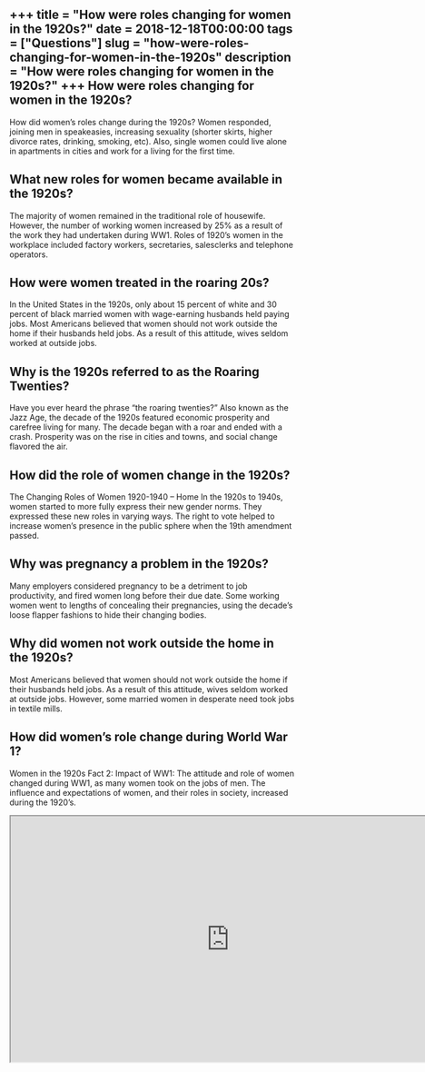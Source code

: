 +++
title = "How were roles changing for women in the 1920s?"
date = 2018-12-18T00:00:00
tags = ["Questions"]
slug = "how-were-roles-changing-for-women-in-the-1920s"
description = "How were roles changing for women in the 1920s?"
+++
How were roles changing for women in the 1920s?
-----------------------------------------------

How did women’s roles change during the 1920s? Women responded, joining men in speakeasies, increasing sexuality (shorter skirts, higher divorce rates, drinking, smoking, etc). Also, single women could live alone in apartments in cities and work for a living for the first time.

What new roles for women became available in the 1920s?
-------------------------------------------------------

The majority of women remained in the traditional role of housewife. However, the number of working women increased by 25% as a result of the work they had undertaken during WW1. Roles of 1920’s women in the workplace included factory workers, secretaries, salesclerks and telephone operators.

How were women treated in the roaring 20s?
------------------------------------------

In the United States in the 1920s, only about 15 percent of white and 30 percent of black married women with wage-earning husbands held paying jobs. Most Americans believed that women should not work outside the home if their husbands held jobs. As a result of this attitude, wives seldom worked at outside jobs.

Why is the 1920s referred to as the Roaring Twenties?
-----------------------------------------------------

Have you ever heard the phrase “the roaring twenties?” Also known as the Jazz Age, the decade of the 1920s featured economic prosperity and carefree living for many. The decade began with a roar and ended with a crash. Prosperity was on the rise in cities and towns, and social change flavored the air.

How did the role of women change in the 1920s?
----------------------------------------------

The Changing Roles of Women 1920-1940 – Home In the 1920s to 1940s, women started to more fully express their new gender norms. They expressed these new roles in varying ways. The right to vote helped to increase women’s presence in the public sphere when the 19th amendment passed.

Why was pregnancy a problem in the 1920s?
-----------------------------------------

Many employers considered pregnancy to be a detriment to job productivity, and fired women long before their due date. Some working women went to lengths of concealing their pregnancies, using the decade’s loose flapper fashions to hide their changing bodies.

Why did women not work outside the home in the 1920s?
-----------------------------------------------------

Most Americans believed that women should not work outside the home if their husbands held jobs. As a result of this attitude, wives seldom worked at outside jobs. However, some married women in desperate need took jobs in textile mills.

How did women’s role change during World War 1?
-----------------------------------------------

Women in the 1920s Fact 2: Impact of WW1: The attitude and role of women changed during WW1, as many women took on the jobs of men. The influence and expectations of women, and their roles in society, increased during the 1920’s.

<iframe allow="accelerometer; autoplay; clipboard-write; encrypted-media; gyroscope; picture-in-picture" allowfullscreen="" class="__youtube_prefs__  epyt-is-override  no-lazyload" data-no-lazy="1" data-origheight="433" data-origwidth="770" data-skipgform_ajax_framebjll="" height="433" id="_ytid_25066" loading="lazy" src="https://www.youtube.com/embed/EYKo0FluQEU?enablejsapi=1&autoplay=0&cc_load_policy=0&cc_lang_pref=&iv_load_policy=1&loop=0&modestbranding=0&rel=1&fs=1&playsinline=0&autohide=2&theme=dark&color=red&controls=1&" title="YouTube player" width="770"></iframe>